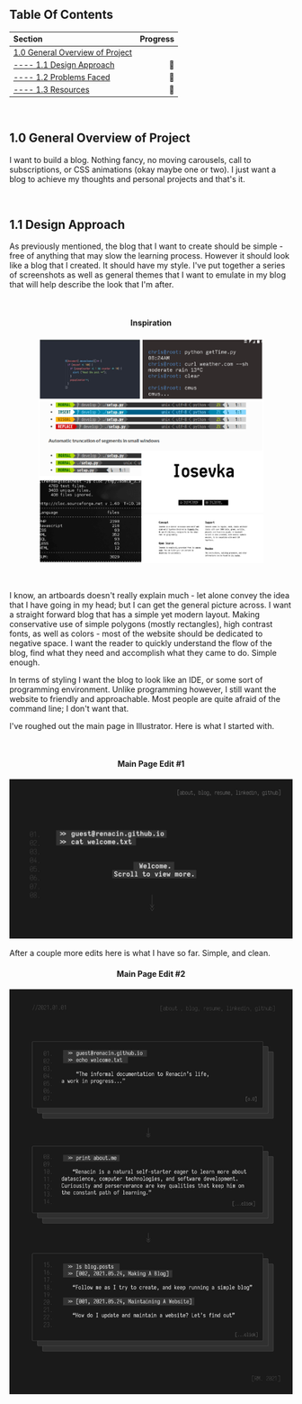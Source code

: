## Table Of Contents ##
Section  | Progress
| :--- | ---:
[1.0 General Overview of Project](https://github.com/renacin/WebDev/tree/main/Blog#10-general-overview-of-project)                               |
[---- 1.1 Design Approach](https://github.com/renacin/WebDev/tree/main/Blog#11-design-approach)                                                  | :construction_worker:
[---- 1.2 Problems Faced](https://github.com/renacin/WebDev/tree/main/Blog#11-design-approach)                                                   | :construction_worker:
[---- 1.3 Resources](https://github.com/renacin/WebDev/tree/main/Blog#11-design-approach)                                                        | :construction_worker:

<br/>

## 1.0 General Overview of Project ##
I want to build a blog. Nothing fancy, no moving carousels, call to subscriptions, or CSS animations (okay maybe one or two). I just want a blog to achieve my thoughts and personal projects and that's it.

<br/>

## 1.1 Design Approach ##
As previously mentioned, the blog that I want to create should be simple - free of anything that may slow the learning process. However it should look like a blog that I created. It should have my style.
I've put together a series of screenshots as well as general themes that I want to emulate in my blog that will help describe the look that I'm after.

<br/>

<h4 align="center">Inspiration</h4>
<p align="center">
    <img src="https://github.com/renacin/WebDev/blob/main/Blog/Images/Inspo.jpg" height="400" width="400">
</p>

<br/>

I know, an artboards doesn't really explain much - let alone convey the idea that I have going in my head; but I can get the general picture across. I want a straight forward blog that has a simple yet modern layout. Making
conservative use of simple polygons (mostly rectangles), high contrast fonts, as well as colors - most of the website should be dedicated to negative space. I want the reader to quickly understand the flow of the blog, find
what they need and accomplish what they came to do. Simple enough.

In terms of styling I want the blog to look like an IDE, or some sort of programming environment. Unlike programming however, I still want the website to friendly and approachable. Most people are quite afraid of the command
line; I don't want that.

I've roughed out the main page in Illustrator. Here is what I started with.

<br/>

<h4 align="center">Main Page Edit #1</h4>
<p align="center">
    <img src="https://github.com/renacin/WebDev/blob/main/Blog/Images/Edit_1.jpg" width="800">
</p>

After a couple more edits here is what I have so far. Simple, and clean.

<h4 align="center">Main Page Edit #2</h4>
<p align="center">
    <img src="https://github.com/renacin/WebDev/blob/main/Blog/Images/Edit_3.jpg" width="800">
</p>
